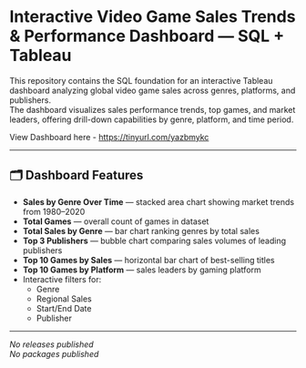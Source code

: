 # Interactive Video Game Sales Trends & Performance Dashboard — SQL + Tableau

This repository contains the SQL foundation for an interactive Tableau dashboard analyzing global video game sales across genres, platforms, and publishers.  
The dashboard visualizes sales performance trends, top games, and market leaders, offering drill-down capabilities by genre, platform, and time period.

View Dashboard here - https://tinyurl.com/yazbmykc

---

## 🗂 Dashboard Features
- **Sales by Genre Over Time** — stacked area chart showing market trends from 1980–2020  
- **Total Games** — overall count of games in dataset  
- **Total Sales by Genre** — bar chart ranking genres by total sales  
- **Top 3 Publishers** — bubble chart comparing sales volumes of leading publishers  
- **Top 10 Games by Sales** — horizontal bar chart of best-selling titles  
- **Top 10 Games by Platform** — sales leaders by gaming platform  
- Interactive filters for:
  - Genre
  - Regional Sales
  - Start/End Date
  - Publisher

---




_No releases published_  
_No packages published_

